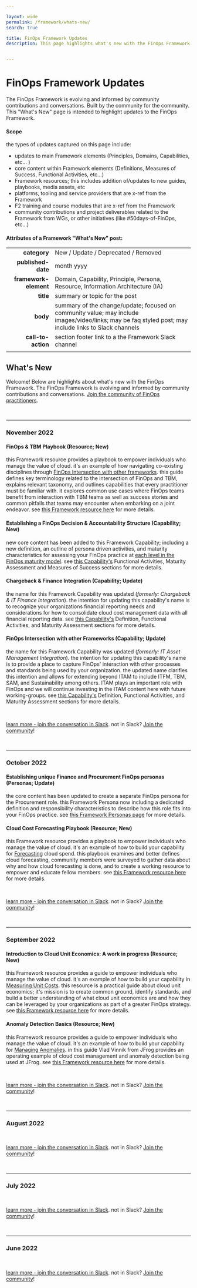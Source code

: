 ```yaml
---

layout: wide
permalink: /framework/whats-new/
search: true

title: FinOps Framework Updates
description: This page highlights what's new with the FinOps Framework.  The FinOps Framework is evolving and informed by community contributions and conversations.


---
```

# FinOps Framework Updates

The FinOps Framework is evolving and informed by community contributions and conversations.  Built by the community for the community.  This "What's New" page is intended to highlight updates to the FinOps Framework.



#### Scope

the types of updates captured on this page include:
- updates to main Framework elements (Principles, Domains, Capabilities, etc... )
- core content within Framework elements (Definitions, Measures of Success, Functional Activities, etc…)
- Framework resources; this includes addition of/updates to new guides, playbooks, media assets, etc
- platforms, tooling and service providers that are x-ref from the Framework
- F2 training and course modules that are x-ref from the Framework
- community contributions and project deliverables related to the Framework from WGs, or other initiatives (like #50days-of-FinOps, etc…)



#### Attributes of a Framework "What's New" post:

|   |    |
|---:|---|
| **category** | New / Update / Deprecated / Removed |
| **published-date** | month yyyy |
| **framework-element** | Domain, Capability, Principle, Persona, Resource, Information Architecture (IA) |
| **title** | summary or topic for the post |
| **body** | summary of the change/update; focused on community value; may include images/video/links; may be faq styled post; may include links to Slack channels |
| **call-to-action** | section footer link to a the Framework Slack channel |
|   |    |



## What's New
Welcome! Below are highlights about what's new with the FinOps Framework.  The FinOps Framework is evolving and informed by community contributions and conversations.  [Join the community of FinOps practitioners](https://www.finops.org/membership/).

&nbsp;

---
### November 2022

#### FinOps & TBM Playbook (Resource; New)
this Framework resource provides a playbook to empower individuals who manage the value of cloud. it's an example of how navigating co-existing disciplines through [FinOps Intersection with other frameworks](https://www.finops.org/framework/capabilities/asset-management/). this guide defines key terminology related to the intersection of FinOps and TBM, explains relevant taxonomy, and outlines capabilities that every practitioner must be familiar with. it explores common use cases where FinOps teams benefit from interaction with TBM teams as well as success stories and common pitfalls that teams may encounter when embarking on a joint endeavor. see [this Framework resource here](https://www.finops.org/projects/finops-tbm-navigating-coexisting-disciplines/) for more details.


#### Establishing a FinOps Decision & Accountability Structure (Capability; New)
new core content has been added to this Framework Capability; including a new definition, an outline of persona driven activities, and maturity characteristics for assessing your FinOps practice at [each level in the FinOps maturity model](https://www.finops.org/framework/maturity-model/). see [this Capability's](https://www.finops.org/framework/capabilities/decision-accountability-structure) Functional Activities, Maturity Assessment and Measures of Success sections for more details.


#### Chargeback & Finance Integration (Capability; Update)
the name for this Framework Capability was updated (_formerly: Chargeback & IT Finance Integration_). the intention for updating this capability's name is to recognize your organizations financial reporting needs and considerations for how to consolidate cloud cost management data with all financial reporting data. see [this Capability's](https://www.finops.org/framework/capabilities/chargeback/) Definition, Functional Activities, and Maturity Assessment sections for more details.


#### FinOps Intersection with other Frameworks (Capability; Update)
the name for this Framework Capability was updated (_formerly:  IT Asset Management Integration_). the intention for updating this capability's name is to provide a place to capture FinOps' interaction with other processes and standards being used by your organization. the updated name clarifies this intention and allows for extending beyond ITAM to include ITFM, TBM, SAM, and Sustainability among others. ITAM plays an important role with FinOps and we will continue investing in the ITAM content here with future working-groups. see [this Capability's](https://www.finops.org/framework/capabilities/asset-management/) Definition, Functional Activities, and Maturity Assessment sections for more details.


&nbsp;

[learn more - join the conversation in Slack](https://finopsfoundation.slack.com/archives/C01UANLEPDW). not in Slack? [Join the community](https://www.finops.org/membership/)!


&nbsp;

---
### October 2022

#### Establishing unique Finance and Procurement FinOps personas (Personas; Update)
the core content has been updated to create a separate FinOps persona for the Procurement role. this Framework Persona now including a dedicated definition and responsibility characteristics to describe how this role fits into your FinOps practice. see [this Framework Personas page](https://www.finops.org/framework/personas/) for more details.


#### Cloud Cost Forecasting Playbook (Resource; New)
this Framework resource provides a playbook to empower individuals who manage the value of cloud. it's an example of how to build your capability for [Forecasting](https://www.finops.org/framework/capabilities/forecasting) cloud spend. this playbook examines and better defines cloud forecasting, community members were surveyed to gather data about why and how cloud forecasting is done, and to create a working resource to empower and educate fellow members. see [this Framework resource here](https://www.finops.org/projects/forecasting-playbook/) for more details.



&nbsp;

[learn more - join the conversation in Slack](https://finopsfoundation.slack.com/archives/C01UANLEPDW). not in Slack? [Join the community](https://www.finops.org/membership/)!


&nbsp;

---
### September 2022

#### Introduction to Cloud Unit Economics: A work in progress (Resource; New)
this Framework resource provides a guide to empower individuals who manage the value of cloud. it's an example of how to build your capability in [Measuring Unit Costs](https://www.finops.org/framework/capabilities/measure-unit-costs/). this resource is a practical guide about cloud unit economics; it's mission is to create common ground, identify standards, and build a better understanding of what cloud unit economics are and how they can be leveraged by your organizations as part of a greater FinOps strategy. see [this Framework resource here](https://www.finops.org/projects/introduction-cloud-unit-economics/) for more details.


#### Anomaly Detection Basics (Resource; New)
this Framework resource provides a guide to empower individuals who manage the value of cloud. it's an example of how to build your capability for [Managing Anomalies](https://www.finops.org/framework/capabilities/manage-anomalies/). in this guide Vlad Vinnik from JFrog provides an operating example of cloud cost management and anomaly detection being used at JFrog. see [this Framework resource here](https://www.finops.org/stories/anomaly-detection-example-from-jfrog/) for more details.



&nbsp;

[learn more - join the conversation in Slack](https://finopsfoundation.slack.com/archives/C01UANLEPDW). not in Slack? [Join the community](https://www.finops.org/membership/)!


&nbsp;

---
### August 2022




&nbsp;

[learn more - join the conversation in Slack](https://finopsfoundation.slack.com/archives/C01UANLEPDW). not in Slack? [Join the community](https://www.finops.org/membership/)!


&nbsp;

---
### July 2022




&nbsp;

[learn more - join the conversation in Slack](https://finopsfoundation.slack.com/archives/C01UANLEPDW). not in Slack? [Join the community](https://www.finops.org/membership/)!


&nbsp;

---
### June 2022




&nbsp;

[learn more - join the conversation in Slack](https://finopsfoundation.slack.com/archives/C01UANLEPDW). not in Slack? [Join the community](https://www.finops.org/membership/)!
